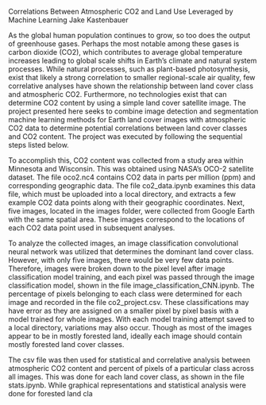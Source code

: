 Correlations Between Atmospheric CO2 and Land Use Leveraged by Machine Learning
Jake Kastenbauer

As the global human population continues to grow, so too does the output of greenhouse gases. Perhaps the most notable among these gases is carbon dioxide (CO2), which contributes to average global temperature increases leading to global scale shifts in Earth’s climate and natural system processes. While natural processes, such as plant-based photosynthesis, exist that likely a strong correlation to smaller regional-scale air quality, few correlative analyses have shown the relationship between land cover class and atmospheric CO2. Furthermore, no technologies exist that can determine CO2 content by using a simple land cover satellite image. The project presented here seeks to combine image detection and segmentation machine learning methods for Earth land cover images with atmospheric CO2 data to determine potential correlations between land cover classes and CO2 content. The project was executed by following the sequential steps listed below.

To accomplish this, CO2 content was collected from a study area within Minnesota and Wisconsin. This was obtained using NASA’s OCO-2 satellite dataset. The file oco2.nc4 contains CO2 data in parts per million (ppm) and corresponding geographic data. The file co2_data.ipynb examines this data file, which must be uploaded into a local directory, and extracts a few example CO2 data points along with their geographic coordinates. Next, five images, located in the images folder, were collected from Google Earth with the same spatial area. These images correspond to the locations of each CO2 data point used in subsequent analyses.

To analyze the collected images, an image classification convolutional neural network was utilized that determines the dominant land cover class. However, with only five images, there would be very few data points. Therefore, images were broken down to the pixel level after image classification model training, and each pixel was passed through the image classification model, shown in the file image_classification_CNN.ipynb. The percentage of pixels belonging to each class were determined for each image and recorded in the file co2_project.csv. These classifications may have error as they are assigned on a smaller pixel by pixel basis with a model trained for whole images. With each model training attempt saved to a local directory, variations may also occur. Though as most of the images appear to be in mostly forested land, ideally each image should contain mostly forested land cover classes. 

The csv file was then used for statistical and correlative analysis between atmospheric CO2 content and percent of pixels of a particular class across all images. This was done for each land cover class, as shown in the file stats.ipynb. While graphical representations and statistical analysis were done for forested land cla